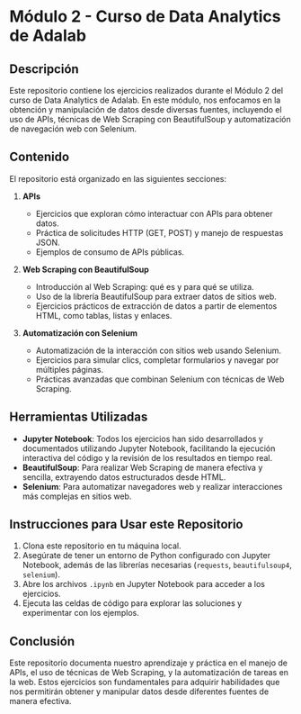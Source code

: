 # Módulo 2 - Curso de Data Analytics de Adalab

## Descripción

Este repositorio contiene los ejercicios realizados durante el Módulo 2 del curso de Data Analytics de Adalab. En este módulo, nos enfocamos en la obtención y manipulación de datos desde diversas fuentes, incluyendo el uso de APIs, técnicas de Web Scraping con BeautifulSoup y automatización de navegación web con Selenium.

## Contenido

El repositorio está organizado en las siguientes secciones:

1. **APIs**
   - Ejercicios que exploran cómo interactuar con APIs para obtener datos.
   - Práctica de solicitudes HTTP (GET, POST) y manejo de respuestas JSON.
   - Ejemplos de consumo de APIs públicas.

2. **Web Scraping con BeautifulSoup**
   - Introducción al Web Scraping: qué es y para qué se utiliza.
   - Uso de la librería BeautifulSoup para extraer datos de sitios web.
   - Ejercicios prácticos de extracción de datos a partir de elementos HTML, como tablas, listas y enlaces.

3. **Automatización con Selenium**
   - Automatización de la interacción con sitios web usando Selenium.
   - Ejercicios para simular clics, completar formularios y navegar por múltiples páginas.
   - Prácticas avanzadas que combinan Selenium con técnicas de Web Scraping.

## Herramientas Utilizadas

- **Jupyter Notebook**: Todos los ejercicios han sido desarrollados y documentados utilizando Jupyter Notebook, facilitando la ejecución interactiva del código y la revisión de los resultados en tiempo real.
- **BeautifulSoup**: Para realizar Web Scraping de manera efectiva y sencilla, extrayendo datos estructurados desde HTML.
- **Selenium**: Para automatizar navegadores web y realizar interacciones más complejas en sitios web.

## Instrucciones para Usar este Repositorio

1. Clona este repositorio en tu máquina local.
2. Asegúrate de tener un entorno de Python configurado con Jupyter Notebook, además de las librerías necesarias (`requests`, `beautifulsoup4`, `selenium`).
3. Abre los archivos `.ipynb` en Jupyter Notebook para acceder a los ejercicios.
4. Ejecuta las celdas de código para explorar las soluciones y experimentar con los ejemplos.

## Conclusión

Este repositorio documenta nuestro aprendizaje y práctica en el manejo de APIs, el uso de técnicas de Web Scraping, y la automatización de tareas en la web. Estos ejercicios son fundamentales para adquirir habilidades que nos permitirán obtener y manipular datos desde diferentes fuentes de manera efectiva.
